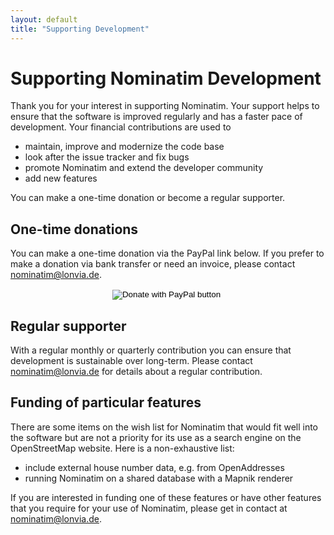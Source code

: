 ```yaml
---
layout: default
title: "Supporting Development"
---
```


# Supporting Nominatim Development

Thank you for your interest in supporting Nominatim. Your support helps to
ensure that the software is improved regularly and has a faster pace of
development. Your financial contributions are used to

* maintain, improve and modernize the code base
* look after the issue tracker and fix bugs
* promote Nominatim and extend the developer community
* add new features

You can make a one-time donation or become a regular supporter.

## One-time donations

You can make a one-time donation via the PayPal link below. If you prefer
to make a donation via bank transfer or need an invoice, please contact
[nominatim@lonvia.de](mailto:nominatim@lonvia.de).

<center>
<form action="https://www.paypal.com/cgi-bin/webscr" method="post" target="_top">
<input type="hidden" name="cmd" value="_s-xclick" />
<input type="hidden" name="hosted_button_id" value="6FKLMHWBLVMC2" />
<input type="image" src="https://www.paypalobjects.com/en_US/DK/i/btn/btn_donateCC_LG.gif" border="0" name="submit" title="PayPal - The safer, easier way to pay online!" alt="Donate with PayPal button" />
<img alt="" border="0" src="https://www.paypal.com/en_DE/i/scr/pixel.gif" width="1" height="1" />
</form>
</center>

## Regular supporter

With a regular monthly or quarterly contribution you can ensure that
development is sustainable over long-term. Please contact
[nominatim@lonvia.de](mailto:nominatim@lonvia.de)
for details about a regular contribution.

## Funding of particular features

There are some items on the wish list for Nominatim that would
fit well into the software but are not a priority for its use as a search
engine on the OpenStreetMap website. Here is a non-exhaustive list:

* include external house number data, e.g. from OpenAddresses
* running Nominatim on a shared database with a Mapnik renderer

If you are interested in funding one of these features or have other features
that you require for your use of Nominatim, please get in contact at
[nominatim@lonvia.de](mailto:nominatim@lonvia.de).
